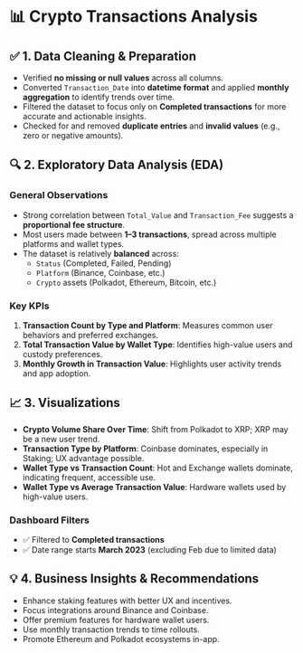 
# 📊 Crypto Transactions Analysis

## ✅ 1. Data Cleaning & Preparation
- Verified **no missing or null values** across all columns.
- Converted `Transaction_Date` into **datetime format** and applied **monthly aggregation** to identify trends over time.
- Filtered the dataset to focus only on **Completed transactions** for more accurate and actionable insights.
- Checked for and removed **duplicate entries** and **invalid values** (e.g., zero or negative amounts).

## 🔍 2. Exploratory Data Analysis (EDA)

### General Observations
- Strong correlation between `Total_Value` and `Transaction_Fee` suggests a **proportional fee structure**.
- Most users made between **1–3 transactions**, spread across multiple platforms and wallet types.
- The dataset is relatively **balanced** across:
  - `Status` (Completed, Failed, Pending)
  - `Platform` (Binance, Coinbase, etc.)
  - `Crypto` assets (Polkadot, Ethereum, Bitcoin, etc.)

### Key KPIs
1. **Transaction Count by Type and Platform**: Measures common user behaviors and preferred exchanges.
2. **Total Transaction Value by Wallet Type**: Identifies high-value users and custody preferences.
3. **Monthly Growth in Transaction Value**: Highlights user activity trends and app adoption.

## 📈 3. Visualizations
- **Crypto Volume Share Over Time**: Shift from Polkadot to XRP; XRP may be a new user trend.
- **Transaction Type by Platform**: Coinbase dominates, especially in Staking; UX advantage possible.
- **Wallet Type vs Transaction Count**: Hot and Exchange wallets dominate, indicating frequent, accessible use.
- **Wallet Type vs Average Transaction Value**: Hardware wallets used by high-value users.

### Dashboard Filters
- ✅ Filtered to **Completed transactions**
- ✅ Date range starts **March 2023** (excluding Feb due to limited data)

## 💡 4. Business Insights & Recommendations
- Enhance staking features with better UX and incentives.
- Focus integrations around Binance and Coinbase.
- Offer premium features for hardware wallet users.
- Use monthly transaction trends to time rollouts.
- Promote Ethereum and Polkadot ecosystems in-app.
